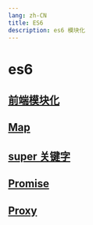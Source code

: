 ```yaml
---
lang: zh-CN
title: ES6
description: es6 模块化
---
```


# es6

## [前端模块化](./module/README.md)

## [Map](./map//README.md)

## [super 关键字](./super/README.md)

## [Promise](./promise/README.md)

## [Proxy](./proxy/README.md)
